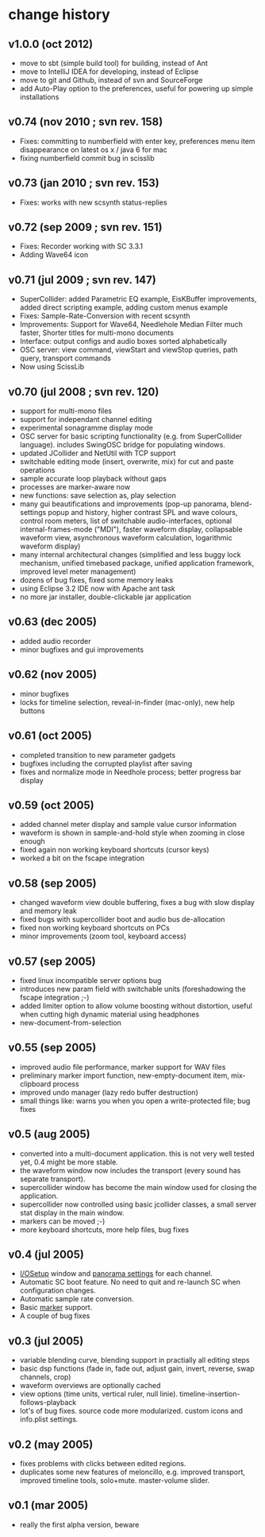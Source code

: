 # change history

## v1.0.0 (oct 2012)

 - move to sbt (simple build tool) for building, instead of Ant
 - move to IntelliJ IDEA for developing, instead of Eclipse
 - move to git and Github, instead of svn and SourceForge
 - add Auto-Play option to the preferences, useful for powering up simple installations

## v0.74 (nov 2010 ; svn rev. 158)

 - Fixes: committing to numberfield with enter key, preferences menu item disappearance on latest os x / java 6 for mac
 - fixing numberfield commit bug in scisslib

## v0.73 (jan 2010 ; svn rev. 153)

 - Fixes: works with new scsynth status-replies

## v0.72 (sep 2009 ; svn rev. 151)

 - Fixes: Recorder working with SC 3.3.1
 - Adding Wave64 icon

## v0.71 (jul 2009 ; svn rev. 147)

 - SuperCollider: added Parametric EQ example, EisKBuffer improvements, added direct scripting example, adding custom menus example
 - Fixes: Sample-Rate-Conversion with recent scsynth
 - Improvements: Support for Wave64, Needlehole Median Filter much faster, Shorter titles for multi-mono documents
 - Interface: output configs and audio boxes sorted alphabetically
 - OSC server: view command, viewStart and viewStop queries, path query, transport commands
 - Now using ScissLib

## v0.70 (jul 2008 ; svn rev. 120)

 - support for multi-mono files
 - support for independant channel editing
 - experimental sonagramme display mode
 - OSC server for basic scripting functionality (e.g. from SuperCollider language). includes SwingOSC bridge for populating windows.
 - updated JCollider and NetUtil with TCP support
 - switchable editing mode (insert, overwrite, mix) for cut and paste operations
 - sample accurate loop playback without gaps
 - processes are marker-aware now
 - new functions: save selection as, play selection
 - many gui beautifications and improvements (pop-up panorama, blend-settings popup and history, higher contrast SPL and wave colours, control room meters, list of switchable audio-interfaces, optional internal-frames-mode ("MDI"), faster waveform display, collapsable waveform view, asynchronous waveform calculation, logarithmic waveform display)
 - many internal architectural changes (simplified and less buggy lock mechanism, unified timebased package, unified application framework, improved level meter management)
 - dozens of bug fixes, fixed some memory leaks
 - using Eclipse 3.2 IDE now with Apache ant task
 - no more jar installer, double-clickable jar application

## v0.63 (dec 2005)

 - added audio recorder
 - minor bugfixes and gui improvements

## v0.62 (nov 2005)

 - minor bugfixes
 - locks for timeline selection, reveal-in-finder (mac-only), new help buttons

## v0.61 (oct 2005)

 - completed transition to new parameter gadgets
 - bugfixes including the corrupted playlist after saving
 - fixes and normalize mode in Needhole process; better progress bar display

## v0.59 (oct 2005)

 - added channel meter display and sample value cursor information
 - waveform is shown in sample-and-hold style when zooming in close enough
 - fixed again non working keyboard shortcuts (cursor keys)
 - worked a bit on the fscape integration

## v0.58 (sep 2005)

 - changed waveform view double buffering, fixes a bug with slow display and memory leak
 - fixed bugs with supercollider boot and audio bus de-allocation
 - fixed non working keyboard shortcuts on PCs
 - minor improvements (zoom tool, keyboard access)

## v0.57 (sep 2005)

 - fixed linux incompatible server options bug
 - introduces new param field with switchable units (foreshadowing the fscape integration ;-)
 - added limiter option to allow volume boosting without distortion, useful when cutting high dynamic material using headphones
 - new-document-from-selection

## v0.55 (sep 2005)

 - improved audio file performance, marker support for WAV files
 - preliminary marker import function, new-empty-document item, mix-clipboard process
 - improved undo manager (lazy redo buffer destruction)
 - small things like: warns you when you open a write-protected file; bug fixes

## v0.5 (aug 2005)

 - converted into a multi-document application. this is not very well tested yet, 0.4 might be more stable.
 - the waveform window now includes the transport (every sound has separate transport).
 - supercollider window has become the main window used for closing the application.
 - supercollider now controlled using basic jcollider classes, a small server stat display in the main window.
 - markers can be moved ;-)
 - more keyboard shortcuts, more help files, bug fixes

## v0.4 (jul 2005)

 - <A HREF="help/IOSetup.html">I/OSetup</A> window and <A HREF="help/ChannelTrack.html">panorama settings</A> for each channel.
 - Automatic SC boot feature. No need to quit and re-launch SC when configuration changes.
 - Automatic sample rate conversion.
 - Basic <A HREF="help/MarkerAxis.html">marker</A> support.
 - A couple of bug fixes

## v0.3 (jul 2005)

 - variable blending curve, blending support in practially all editing steps
 - basic dsp functions (fade in, fade out, adjust gain, invert, reverse, swap channels, crop)
 - waveform overviews are optionally cached
 - view options (time units, vertical ruler, null linie). timeline-insertion-follows-playback
 - lot's of bug fixes. source code more modularized. custom icons and info.plist settings.

## v0.2 (may 2005)

 - fixes problems with clicks between edited regions.
 - duplicates some new features of meloncillo, e.g. improved transport, improved timeline tools, solo+mute. master-volume slider.

## v0.1 (mar 2005)

 - really the first alpha version, beware
